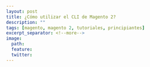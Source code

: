 ```yaml
---
layout: post
title: ¿Cómo utilizar el CLI de Magento 2?
description: ""
tags: [magento, magento 2, tutoriales, principiantes]
excerpt_separator: <!--more-->
image:
  path: 
  feature: 
  twitter: 
---
```


<!--more-->

